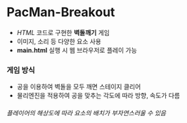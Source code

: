 # PacMan-Breakout
- *HTML* 코드로 구현한 **벽돌깨기** 게임
- 이미지, 소리 등 다양한 요소 사용
- **main.html** 실행 시 웹 브라우저로 플레이 가능

### 게임 방식
- 공을 이용하여 벽돌을 모두 깨면 스테이지 클리어
- 물리엔진을 적용하여 공을 맞추는 각도에 따라 방향, 속도가 다름

###### 플레이어의 해상도에 따라 요소의 배치가 부자연스러울 수 있음
